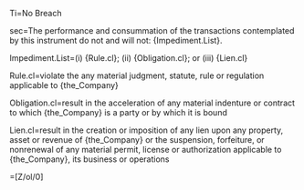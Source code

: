 Ti=No Breach

sec=The performance and consummation of the transactions contemplated by this instrument do not and will not: {Impediment.List}.

Impediment.List=(i) {Rule.cl}; (ii) {Obligation.cl}; or (iii) {Lien.cl}

Rule.cl=violate the any material judgment, statute, rule or regulation applicable to {the_Company}

Obligation.cl=result in the acceleration of any material indenture or contract to which {the_Company} is a party or by which it is bound

Lien.cl=result in the creation or imposition of any lien upon any property, asset or revenue of {the_Company} or the suspension, forfeiture, or nonrenewal of any material permit, license or authorization applicable to {the_Company}, its business or operations

=[Z/ol/0]
